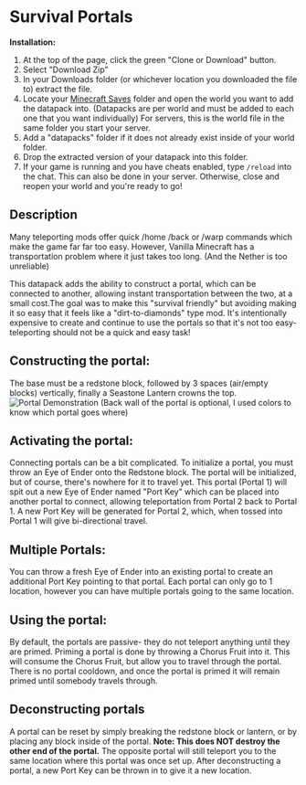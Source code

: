 # Survival Portals

**Installation:**

1. At the top of the page, click the green "Clone or Download" button.
2. Select "Download Zip"
3. In your Downloads folder (or whichever location you downloaded the file to) extract the file.
4. Locate your [Minecraft Saves](https://minecraft.gamepedia.com/Frequently_asked_questions#Q:_How_do_I_play_an_external_map_in_Survival_Mode.3F) folder and open the world you want to add the datapack into. (Datapacks are per world and must be added to each one that you want individually) For servers, this is the world file in the same folder you start your server.
5. Add a "datapacks" folder if it does not already exist inside of your world folder.
6. Drop the extracted version of your datapack into this folder.
7. If your game is running and you have cheats enabled, type `/reload` into the chat. This can also be done in your server. Otherwise, close and reopen your world and you're ready to go!

## Description

Many teleporting mods offer quick /home /back or /warp commands which make the game far far too easy. However, Vanilla Minecraft has a transportation problem where it just takes too long. (And the Nether is too unreliable)

This datapack adds the ability to construct a portal, which can be connected to another, allowing instant transportation between the two, at a small cost.The goal was to make this "survival friendly" but avoiding making it so easy that it feels like a "dirt-to-diamonds" type mod. It's intentionally expensive to create and continue to use the portals so that it's not too easy- teleporting should not be a quick and easy task!

## Constructing the portal:

The base must be a redstone block, followed by 3 spaces (air/empty blocks) vertically, finally a Seastone Lantern crowns the top.
![Portal Demonstration](https://preview.redd.it/henvwthg9ve41.png?width=1920&format=png&auto=webp&s=bd5235014f878f7ad0b691bbea68e5766dce43eb)
(Back wall of the portal is optional, I used colors to know which portal goes where)

## Activating the portal:

Connecting portals can be a bit complicated. To initialize a portal, you must throw an Eye of Ender onto the Redstone block. The portal will be initialized, but of course, there's nowhere for it to travel yet. This portal (Portal 1) will spit out a new Eye of Ender named "Port Key" which can be placed into another portal to connect, allowing teleportation from Portal 2 back to Portal 1. A new Port Key will be generated for Portal 2, which, when tossed into Portal 1 will give bi-directional travel.

## Multiple Portals:

You can throw a fresh Eye of Ender into an existing portal to create an additional Port Key pointing to that portal. Each portal can only go to 1 location, however you can have multiple portals going to the same location.

## Using the portal:

By default, the portals are passive- they do not teleport anything until they are primed. Priming a portal is done by throwing a Chorus Fruit into it. This will consume the Chorus Fruit, but allow you to travel through the portal. There is no portal cooldown, and once the portal is primed it will remain primed until somebody travels through.

## Deconstructing portals

A portal can be reset by simply breaking the redstone block or lantern, or by placing any block inside of the portal. **Note: This does NOT destroy the other end of the portal.** The opposite portal will still teleport you to the same location where this portal was once set up. After deconstructing a portal, a new Port Key can be thrown in to give it a new location.
